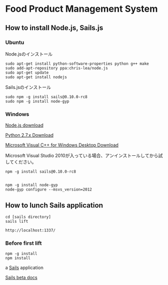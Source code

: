 # Food Product Management System

## How to install Node.js, Sails.js

### Ubuntu

Node.jsのインストール

    sudo apt-get install python-software-properties python g++ make
    sudo add-apt-repository ppa:chris-lea/node.js
    sudo apt-get update
    sudo apt-get install nodejs

Sails.jsのインストール

    sudo npm -g install sails@0.10.0-rc8
    sudo npm -g install node-gyp
    
### Windows

[Node.js download](http://nodejs.org/download/)

[Python 2.7.x Download](https://www.python.org/download/)

[Microsoft Visual C++ for Windows Desktop Download](http://go.microsoft.com/?linkid=9816758)

Microsoft Visual Studio 2010が入っている場合、アンインストールしてから試してください。

    npm -g install sails@0.10.0-rc8
    

    npm -g install node-gyp
    node-gyp configure --msvs_version=2012

## How to lunch Sails application

    cd [sails directory]
    sails lift
    
    http://localhost:1337/
    
### Before first lift

    npm -g install
    npm install
    

a [Sails](http://sailsjs.org) application

[Sails beta docs](http://beta.sailsjs.org/#/documentation)
